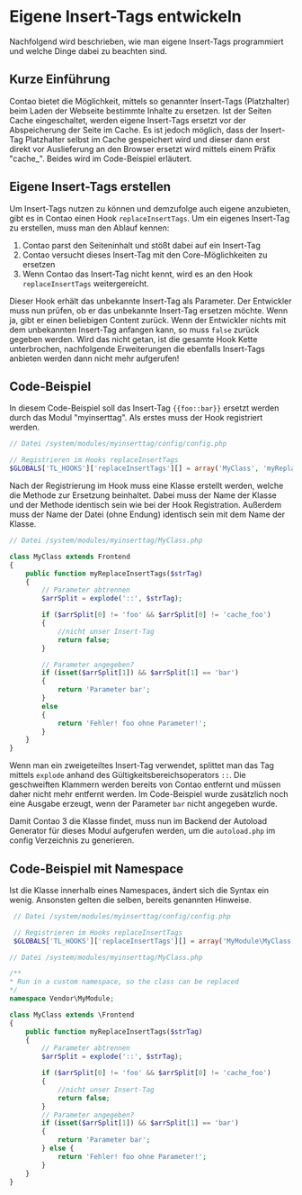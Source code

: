 # Eigene Insert-Tags entwickeln

Nachfolgend wird beschrieben, wie man eigene Insert-Tags programmiert und
welche Dinge dabei zu beachten sind.


## Kurze Einführung

Contao bietet die Möglichkeit, mittels so genannter Insert-Tags (Platzhalter)
beim Laden der Webseite bestimmte Inhalte zu ersetzen. Ist der Seiten Cache
eingeschaltet, werden eigene Insert-Tags ersetzt vor der Abspeicherung der
Seite im Cache.  Es ist jedoch möglich, dass der Insert-Tag Platzhalter selbst
im Cache  gespeichert wird und dieser dann erst direkt vor Auslieferung an den
Browser ersetzt wird mittels einem Präfix "cache_".
Beides wird im Code-Beispiel erläutert.


## Eigene Insert-Tags erstellen

Um Insert-Tags nutzen zu können und demzufolge auch eigene anzubieten, gibt es
in Contao einen Hook `replaceInsertTags`. Um ein eigenes Insert-Tag zu
erstellen, muss man den Ablauf kennen:

1. Contao parst den Seiteninhalt und stößt dabei auf ein Insert-Tag
2. Contao versucht dieses Insert-Tag mit den Core-Möglichkeiten zu ersetzen
3. Wenn Contao das Insert-Tag nicht kennt, wird es an den Hook
  `replaceInsertTags` weitergereicht.

Dieser Hook erhält das unbekannte Insert-Tag als Parameter. Der Entwickler
muss nun prüfen, ob er das unbekannte Insert-Tag ersetzen möchte. Wenn ja, gibt
er einen beliebigen Content zurück. Wenn der Entwickler nichts mit dem
unbekannten Insert-Tag anfangen kann, so muss `false` zurück gegeben werden.
Wird das nicht getan, ist die gesamte Hook Kette unterbrochen, nachfolgende
Erweiterungen die ebenfalls Insert-Tags anbieten werden dann nicht mehr
aufgerufen!


## Code-Beispiel

In diesem Code-Beispiel soll das Insert-Tag `{{foo::bar}}` ersetzt werden durch
das Modul "myinserttag". Als erstes muss der Hook registriert werden.

```php
// Datei /system/modules/myinserttag/config/config.php

// Registrieren im Hooks replaceInsertTags
$GLOBALS['TL_HOOKS']['replaceInsertTags'][] = array('MyClass', 'myReplaceInsertTags');
```

Nach der Registrierung im Hook muss eine Klasse erstellt werden, welche die
Methode zur Ersetzung beinhaltet. Dabei muss der Name der Klasse und der
Methode identisch sein wie bei der Hook Registration. Außerdem muss der Name
der Datei (ohne Endung) identisch sein mit dem Name der Klasse.

```php
// Datei /system/modules/myinserttag/MyClass.php

class MyClass extends Frontend
{
    public function myReplaceInsertTags($strTag)
    {
        // Parameter abtrennen
        $arrSplit = explode('::', $strTag);

        if ($arrSplit[0] != 'foo' && $arrSplit[0] != 'cache_foo')
        {
            //nicht unser Insert-Tag
            return false;
        }

        // Parameter angegeben?
        if (isset($arrSplit[1]) && $arrSplit[1] == 'bar')
        {
            return 'Parameter bar';
        }
        else
        {
            return 'Fehler! foo ohne Parameter!';
        }
    }
}
```

Wenn man ein zweigeteiltes Insert-Tag verwendet, splittet man das Tag mittels
`explode` anhand des Gültigkeitsbereichsoperators  `::`. Die geschweiften
Klammern werden bereits von Contao entfernt und müssen daher nicht mehr
entfernt werden. Im Code-Beispiel wurde zusätzlich noch eine Ausgabe
erzeugt, wenn der Parameter `bar` nicht angegeben wurde.

Damit Contao 3 die Klasse findet, muss nun im Backend der Autoload
Generator für dieses Modul aufgerufen werden, um die `autoload.php` im config
Verzeichnis zu generieren.


## Code-Beispiel mit Namespace

Ist die Klasse innerhalb eines Namespaces, ändert sich die Syntax ein wenig.
Ansonsten gelten die selben, bereits genannten Hinweise.

```php
 // Datei /system/modules/myinserttag/config/config.php

 // Registrieren im Hooks replaceInsertTags
 $GLOBALS['TL_HOOKS']['replaceInsertTags'][] = array('MyModule\MyClass', 'myReplaceInsertTags');
```

```php
// Datei /system/modules/myinserttag/MyClass.php

/**
* Run in a custom namespace, so the class can be replaced
*/
namespace Vendor\MyModule;

class MyClass extends \Frontend
{
    public function myReplaceInsertTags($strTag)
    {
        // Parameter abtrennen
        $arrSplit = explode('::', $strTag);

        if ($arrSplit[0] != 'foo' && $arrSplit[0] != 'cache_foo')
        {
            //nicht unser Insert-Tag
            return false;
        }
        // Parameter angegeben?
        if (isset($arrSplit[1]) && $arrSplit[1] == 'bar')
        {
            return 'Parameter bar';
        } else {
            return 'Fehler! foo ohne Parameter!';
        }
    }
}
```
